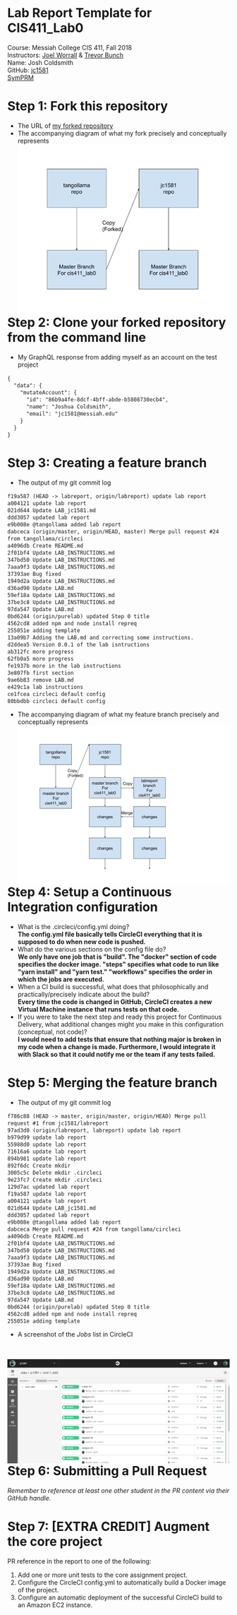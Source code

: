# Lab Report Template for CIS411_Lab0
Course: Messiah College CIS 411, Fall 2018<br/>
Instructors: [Joel Worrall](https://github.com/tangollama) & [Trevor Bunch](https://github.com/trevordbunch)<br/>
Name: Josh Coldsmith<br/>
GitHub: [jc1581](https://github.com/jc1581)<br/>
[SymPRM](https://github.com/CISMessiahCollege/SymPRM.git)

# Step 1: Fork this repository
- The URL of [my forked repository](https://github.com/jc1581/cis411_lab0)
- The accompanying diagram of what my fork precisely and conceptually represents
<img src="cis_411 GitHub Lab Diagram1.png"
     style="float: left; margin-right: 10px;" />

# Step 2: Clone your forked repository from the command line
- My GraphQL response from adding myself as an account on the test project
```
{
  "data": {
    "mutateAccount": {
      "id": "86b9a4fe-8dcf-4bff-abde-b5808730ecb4",
      "name": "Joshua Coldsmith",
      "email": "jc1581@messiah.edu"
    }
  }
}
```

# Step 3: Creating a feature branch
- The output of my git commit log
```
f19a587 (HEAD -> labreport, origin/labreport) update lab report
a004121 update lab report
021d644 Update LAB_jc1581.md
ddd3057 updated lab report
e9b008e @tangollama added lab report
dabceca (origin/master, origin/HEAD, master) Merge pull request #24 from tangollama/circleci
a4096db Create README.md
2f01bf4 Update LAB_INSTRUCTIONS.md
347bd50 Update LAB_INSTRUCTIONS.md
7aaa9f3 Update LAB_INSTRUCTIONS.md
37393ae Bug fixed
1949d2a Update LAB_INSTRUCTIONS.md
d36ad90 Update LAB.md
59ef18a Update LAB_INSTRUCTIONS.md
37be3c8 Update LAB_INSTRUCTIONS.md
97da547 Update LAB.md
0bd6244 (origin/purelab) updated Step 0 title
4562cd8 added npm and node install repreq
255051e adding template
13a09b7 Adding the LAB.md and correcting some instructions.
d2ddea5 Version 0.0.1 of the lab isntructions
ab312fc more progress
62fb0a5 more progress
fe1937b more in the lab instructions
3e807fb first section
9ae6b83 remove LAB.md
e429c1a lab instructions
ce1fcea circleci default config
80bbdbb circleci default config
```
- The accompanying diagram of what my feature branch precisely and conceptually represents
<img src="cis_411 GitHub Lab Diagram2.png"
     style="float: left; margin-right: 10px;" />

# Step 4: Setup a Continuous Integration configuration
- What is the .circleci/config.yml doing?<br/>
**The config.yml file basically tells CircleCI everything that it is supposed to do when 
new code is pushed.**
- What do the various sections on the config file do?<br/>
**We only have one job that is "build". The "docker" section of code specifies the docker image.
"steps" specifies what code to run like "yarn install" and "yarn test." "workflows" specifies
the order in which the jobs are executed.**
- When a CI build is successful, what does that philosophically and practically/precisely indicate about the build?<br/>
**Every time the code is changed in GitHub, CircleCI creates a new Virtual Machine instance that 
runs tests on that code.**
- If you were to take the next step and ready this project for Continuous Delivery, what additional changes might you make in this configuration (conceptual, not code)?<br/>
**I would need to add tests that ensure that nothing major is broken in my code when a change is made.
Furthermore, I would integrate it with Slack so that it could notify me or the team if any tests failed.**

# Step 5: Merging the feature branch
* The output of my git commit log
```
f786c88 (HEAD -> master, origin/master, origin/HEAD) Merge pull request #1 from jc1581/labreport
97ad3d0 (origin/labreport, labreport) update lab report
b979d99 update lab report
55988d0 update lab report
71616a6 update lab report
894b981 update lab report
892f6dc Create mkdir
3005c5c Delete mkdir .circleci
9e23fc7 Create mkdir .circleci
129d7ac updated lab report
f19a587 update lab report
a004121 update lab report
021d644 Update LAB_jc1581.md
ddd3057 updated lab report
e9b008e @tangollama added lab report
dabceca Merge pull request #24 from tangollama/circleci
a4096db Create README.md
2f01bf4 Update LAB_INSTRUCTIONS.md
347bd50 Update LAB_INSTRUCTIONS.md
7aaa9f3 Update LAB_INSTRUCTIONS.md
37393ae Bug fixed
1949d2a Update LAB_INSTRUCTIONS.md
d36ad90 Update LAB.md
59ef18a Update LAB_INSTRUCTIONS.md
37be3c8 Update LAB_INSTRUCTIONS.md
97da547 Update LAB.md
0bd6244 (origin/purelab) updated Step 0 title
4562cd8 added npm and node install repreq
255051e adding template
```
* A screenshot of the _Jobs_ list in CircleCI</br>
</br>
</br>
<img src="CircleCIJobs.png"
     style="float: left; margin-right: 10px;" />

# Step 6: Submitting a Pull Request
_Remember to reference at least one other student in the PR content via their GitHub handle._

# Step 7: [EXTRA CREDIT] Augment the core project
PR reference in the report to one of the following:
1. Add one or more unit tests to the core assignment project. 
2. Configure the CircleCI config.yml to automatically build a Docker image of the project.
3. Configure an automatic deployment of the successful CircleCI build to an Amazon EC2 instance.
